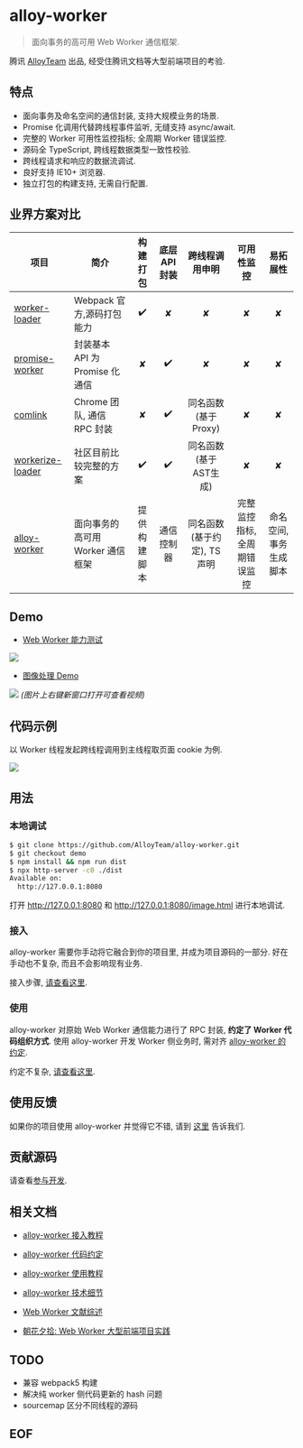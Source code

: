 # alloy-worker

> 面向事务的高可用 Web Worker 通信框架.

腾讯 [AlloyTeam](https://github.com/AlloyTeam) 出品, 经受住腾讯文档等大型前端项目的考验.

## 特点

* 面向事务及命名空间的通信封装, 支持大规模业务的场景.
* Promise 化调用代替跨线程事件监听, 无缝支持 async/await.
* 完整的 Worker 可用性监控指标; 全周期 Worker 错误监控.
* 源码全 TypeScript, 跨线程数据类型一致性校验.
* 跨线程请求和响应的数据流调试.
* 良好支持 IE10+ 浏览器.
* 独立打包的构建支持, 无需自行配置.

## 业界方案对比

| 项目 | 简介 | 构建打包 | 底层API封装 | 跨线程调用申明 | 可用性监控 | 易拓展性 |
| - | - | :-: | :-: | :-: | :-: | :-: |
| [worker-loader](https://github.com/webpack-contrib/worker-loader) | Webpack 官方,源码打包能力 | ✔️ | ✘ | ✘ | ✘ | ✘ |
| [promise-worker](https://github.com/nolanlawson/promise-worker) | 封装基本 API 为 Promise 化通信 | ✘ | ✔️ | ✘ | ✘ | ✘ |
| [comlink](https://github.com/GoogleChromeLabs/comlink) | Chrome 团队, 通信 RPC 封装 | ✘ | ✔️ | 同名函数(基于Proxy) | ✘ | ✘ |
| [workerize-loader](https://github.com/developit/workerize-loader) | 社区目前比较完整的方案 | ✔️ | ✔️ | 同名函数(基于AST生成) | ✘ | ✘ |
| [alloy-worker](https://github.com/AlloyTeam/alloy-worker) | 面向事务的高可用 Worker 通信框架 | 提供构建脚本 | 通信️控制器 | 同名函数(基于约定), TS 声明 | 完整监控指标, 全周期错误监控 | 命名空间, 事务生成脚本 |

## Demo
* [Web Worker 能力测试](https://alloyteam.github.io/alloy-worker/index.html)

![](https://user-images.githubusercontent.com/4598445/87221688-8a423580-c3a0-11ea-9aef-d8028fdc4969.gif)

* [图像处理 Demo](https://alloyteam.github.io/alloy-worker/image.html)

[![](https://user-images.githubusercontent.com/4598445/87221671-61ba3b80-c3a0-11ea-9a13-d43f271519af.jpg)](https://alloyteam.github.io/alloy-worker/docs/img/image-demo.mp4)
*(图片上右键新窗口打开可查看视频)*

## 代码示例

以 Worker 线程发起跨线程调用到主线程取页面 cookie 为例.

![](https://user-images.githubusercontent.com/4598445/87221679-7696cf00-c3a0-11ea-865c-66b174a8744a.jpg)

## 用法
### 本地调试
```sh
$ git clone https://github.com/AlloyTeam/alloy-worker.git
$ git checkout demo
$ npm install && npm run dist
$ npx http-server -c0 ./dist
Available on:
  http://127.0.0.1:8080
```

打开 http://127.0.0.1:8080 和 http://127.0.0.1:8080/image.html 进行本地调试.

### 接入

alloy-worker 需要你手动将它融合到你的项目里, 并成为项目源码的一部分. 好在手动也不复杂, 而且不会影响现有业务.

接入步骤, [请查看这里][alloy-worker 接入教程].

### 使用

alloy-worker 对原始 Web Worker 通信能力进行了 RPC 封装, **约定了 Worker 代码组织方式**. 使用 alloy-worker 开发 Worker 侧业务时, 需对齐 [alloy-worker 的约定][alloy-worker 代码约定].

约定不复杂, [请查看这里][alloy-worker 使用教程].

## 使用反馈

如果你的项目使用 alloy-worker 并觉得它不错, 请到 [这里](https://github.com/AlloyTeam/alloy-worker/issues/1) 告诉我们.

## 贡献源码

请查看[参与开发](./CONTRIBUTING.md).

## 相关文档

[alloy-worker 接入教程]: https://github.com/AlloyTeam/alloy-worker/wiki/alloy-worker-%E6%8E%A5%E5%85%A5%E6%95%99%E7%A8%8B
* [alloy-worker 接入教程][alloy-worker 接入教程]

[alloy-worker 代码约定]: https://github.com/AlloyTeam/alloy-worker/wiki/alloy-worker-%E4%BB%A3%E7%A0%81%E7%BA%A6%E5%AE%9A
* [alloy-worker 代码约定][alloy-worker 代码约定]

[alloy-worker 使用教程]: https://github.com/AlloyTeam/alloy-worker/wiki/alloy-worker-%E4%BD%BF%E7%94%A8%E6%95%99%E7%A8%8B
* [alloy-worker 使用教程][alloy-worker 使用教程]

[alloy-worker 技术细节]: https://github.com/AlloyTeam/alloy-worker/wiki/alloy-worker-%E6%8A%80%E6%9C%AF%E7%BB%86%E8%8A%82
* [alloy-worker 技术细节][alloy-worker 技术细节]

* [Web Worker 文献综述](https://github.com/CntChen/cntchen.github.io/issues/19)

* [朝花夕拾: Web Worker 大型前端项目实践](https://github.com/CntChen/for-slides/blob/master/webworker.pdf)

## TODO
* 兼容 webpack5 构建
* 解决纯 worker 侧代码更新的 hash 问题
* sourcemap 区分不同线程的源码

## EOF
